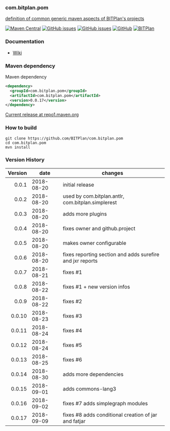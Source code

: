 ### com.bitplan.pom
[definition of common generic maven aspects of BITPlan's projects](https://github.com/BITPlan/com.bitplan.pom/blob/master/docs/BITPlanOSProjects.md) 


[![Maven Central](https://img.shields.io/maven-central/v/com.bitplan.pom/com.bitplan.pom.svg)](https://search.maven.org/artifact/com.bitplan.pom/com.bitplan.pom/0.0.17/jar)
[![GitHub issues](https://img.shields.io/github/issues/BITPlan/com.bitplan.pom.svg)](https://github.com/BITPlan/com.bitplan.pom/issues)
[![GitHub issues](https://img.shields.io/github/issues-closed/BITPlan/com.bitplan.pom.svg)](https://github.com/BITPlan/com.bitplan.pom/issues/?q=is%3Aissue+is%3Aclosed)
[![GitHub](https://img.shields.io/github/license/BITPlan/com.bitplan.pom.svg)](https://www.apache.org/licenses/LICENSE-2.0)
[![BITPlan](http://wiki.bitplan.com/images/wiki/thumb/3/38/BITPlanLogoFontLessTransparent.png/198px-BITPlanLogoFontLessTransparent.png)](http://www.bitplan.com)

### Documentation
* [Wiki](https://github.com/BITPlan/com.bitplan.pom/blob/master/docs/BITPlanOSProjects.md)
### Maven dependency

Maven dependency
```xml
<dependency>
  <groupId>com.bitplan.pom</groupId>
  <artifactId>com.bitplan.pom</artifactId>
  <version>0.0.17</version>
</dependency>
```

[Current release at repo1.maven.org](http://repo1.maven.org/maven2/com/bitplan/pom/com.bitplan.pom/0.0.17/)

### How to build
```
git clone https://github.com/BITPlan/com.bitplan.pom
cd com.bitplan.pom
mvn install
```
### Version History
| Version | date      | changes
| ------: | --------- | -----------------
|  0.0.1  | 2018-08-20 | initial release
|  0.0.2  | 2018-08-20 | used by com.bitplan.antlr, com.bitplan.simplerest
|  0.0.3  | 2018-08-20 | adds more plugins 
|  0.0.4  | 2018-08-20 | fixes owner and github.project
|  0.0.5  | 2018-08-20 | makes owner configurable 
|  0.0.6  | 2018-08-20 | fixes reporting section and adds surefire and jxr reports
|  0.0.7  | 2018-08-21 | fixes #1
|  0.0.8  | 2018-08-22 | fixes #1 + new version infos
|  0.0.9  | 2018-08-22 | fixes #2
| 0.0.10  | 2018-08-23 | fixes #3
| 0.0.11  | 2018-08-24 | fixes #4
| 0.0.12  | 2018-08-24 | fixes #5
| 0.0.13  | 2018-08-25 | fixes #6
| 0.0.14  | 2018-08-30 | adds more dependencies 
| 0.0.15  | 2018-09-01 | adds commons-lang3 
| 0.0.16  | 2018-09-02 | fixes #7 adds simplegraph modules 
| 0.0.17  | 2018-09-09 | fixes #8 adds conditional creation of jar and fatjar 
